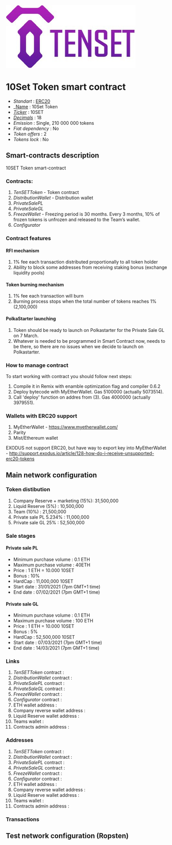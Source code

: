 ![10SET Token](logo.jpg "10SET Token")

# 10Set Token smart contract

* _Standart_        : [ERC20](https://github.com/ethereum/EIPs/blob/master/EIPS/eip-20.md)
* _[Name](https://github.com/ethereum/EIPs/blob/master/EIPS/eip-20.md#name)            : 10Set Token
* _[Ticker](https://github.com/ethereum/EIPs/blob/master/EIPS/eip-20.md#symbol)_          : 10SET
* _[Decimals](https://github.com/ethereum/EIPs/blob/master/EIPS/eip-20.md#decimals)_        : 18
* _Emission_        : Single, 210 000 000 tokens
* _Fiat dependency_ : No
* _Token offers_    : 2
* _Tokens lock_     : No

## Smart-contracts description

10SET Token smart-contract

### Contracts:
1. _TenSETToken_ - Token contract
2. _DistributionWallet_ - Distribution wallet
3. _PrivateSalePL_ 
4. _PrivateSaleGL_ 
5. _FreezeWallet_ - Freezing period is 30 months. Every 3 months, 10% of frozen tokens is unfrozen and released to the Team’s wallet.
6. _Configurator_

### Contract features

#### RFI mechanism
1. 1% fee each transaction distributed proportionally to all token holder
2. Ability to block some addresses from receiving staking bonus (exchange liquidity pools)

#### Token burning mechanism
1. 1% fee each transaction will burn
2. Burning process stops when the total number of tokens reaches 1% (2,100,000)

#### PolkaStarter launching
1. Token should be ready to launch on Polkastarter for the Private Sale GL on 7 March.
2. Whatever is needed to be programmed in Smart Contract now, needs to be there, so there are no issues when we decide to launch on Polkastarter.

### How to manage contract
To start working with contract you should follow next steps:
1. Compile it in Remix with enamble optimization flag and compiler 0.6.2
2. Deploy bytecode with MyEtherWallet. Gas 5100000 (actually 5073514).
3. Call 'deploy' function on addres from (3). Gas 4000000 (actually 3979551). 

### Wallets with ERC20 support
1. MyEtherWallet - https://www.myetherwallet.com/
2. Parity 
3. Mist/Ethereum wallet

EXODUS not support ERC20, but have way to export key into MyEtherWallet - http://support.exodus.io/article/128-how-do-i-receive-unsupported-erc20-tokens

## Main network configuration 

### Token distibution
1. Company Reserve + marketing (15%): 31,500,000 
2. Liquid Reserve (5%)              : 10,500,000
3. Team (10%)                       : 21,500,000
5. Private sale PL 5.234%           : 11,000,000
6. Private sale GL 25%              : 52,500,000

### Sale stages

#### Private sale PL
* Minimum purchase volume           : 0.1 ETH
* Maximum purchase volume           : 40ETH
* Price                             : 1 ETH = 10.000 10SET
* Bonus                             : 10%
* HardCap                           : 11,000,000 10SET
* Start date                        : 31/01/2021 (7pm GMT+1 time)
* End date                          : 07/02/2021 (7pm GMT+1 time)

#### Private sale GL
* Minimum purchase volume           : 0.1 ETH
* Maximum purchase volume           : 100 ETH
* Price                             : 1 ETH = 10.000 10SET
* Bonus                             : 5%
* HardCap                           : 52,500,000 10SET
* Start date                        : 07/03/2021 (7pm GMT+1 time)
* End date                          : 14/03/2021 (7pm GMT+1 time)

### Links 
1. _TenSETToken_ contract         :
2. _DistributionWallet_ contract  :
3. _PrivateSalePL_ contract       :
4. _PrivateSaleGL_ contract       :
5. _FreezeWallet_ contract        :
6. _Configurator_ contract        :
7. ETH wallet address             :
8. Company reverse wallet address :
9. Liquid Reserve wallet address  :
10. Teams wallet                  :
11. Contracts admin address       :

### Addresses 
1. _TenSETToken_ contract         :
2. _DistributionWallet_ contract  :
3. _PrivateSalePL_ contract       :
4. _PrivateSaleGL_ contract       :
5. _FreezeWallet_ contract        :
6. _Configurator_ contract        :
7. ETH wallet address             :
8. Company reverse wallet address :
9. Liquid Reserve wallet address  :
10. Teams wallet                  :
11. Contracts admin address       :

### Transactions

## Test network configuration (Ropsten)
